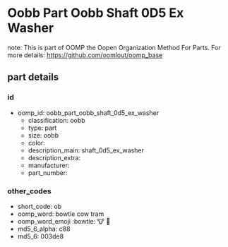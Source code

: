 # Oobb Part Oobb Shaft 0D5 Ex Washer  

note: This is part of OOMP the Oopen Organization Method For Parts. For more details: https://github.com/oomlout/oomp_base

##  part details





### id
* oomp_id: oobb_part_oobb_shaft_0d5_ex_washer
  * classification: oobb
  * type: part
  * size: oobb
  * color: 
  * description_main: shaft_0d5_ex_washer
  * description_extra: 
  * manufacturer: 
  * part_number: 

### other_codes
* short_code: ob
* oomp_word: bowtie cow tram
* oomp_word_emoji :bowtie: :cow: :tram:
* md5_6_alpha: c88
* md5_6: 003de8